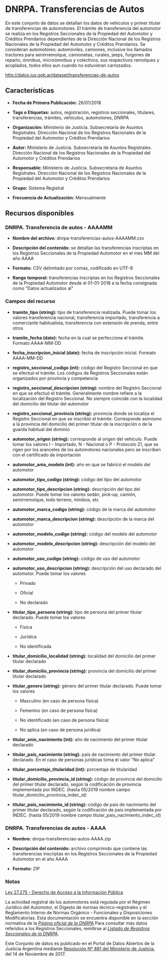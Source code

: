 DNRPA. Transferencias de Autos
=======================================

En este conjunto de datos se detallan los datos de vehículos y primer titular de transferencias de automotores. El trámite de transferencia del automotor se realiza en los Registros Seccionales de la Propiedad del Automotor y Créditos Prendarios dependientes de la Dirección Nacional de los Registros Nacionales de la Propiedad del Automotor y Créditos Prendarios. Se consideran automotores: automóviles, camiones, inclusive los llamados tractores para semirremolque, camionetas, rurales, jeeps, furgones de reparto, ómnibus, microómnibus y colectivos, sus respectivos remolques y acoplados, todos ellos aun cuando no estuvieran carrozados.

http://datos.jus.gob.ar/dataset/transferencias-de-autos

Características
---------------

-   **Fecha de Primera Publicación:** 26/01/2018

-   **Tags o Etiquetas:** autos, registración, registros seccionales, titulares, transferencias, trámites, vehículos, automotores, DNRPA

-   **Organización:** Ministerio de Justicia. Subsecretaría de Asuntos Registrales. Dirección Nacional de los Registros Nacionales de la Propiedad del Automotor y Créditos Prendarios

-   **Autor:** Ministerio de Justicia. Subsecretaría de Asuntos Registrales. Dirección Nacional de los Registros Nacionales de la Propiedad del Automotor y Créditos Prendarios
  
-   **Responsable:** Ministerio de Justicia. Subsecretaría de Asuntos Registrales. Dirección Nacional de los Registros Nacionales de la Propiedad del Automotor y Créditos Prendarios

-   **Grupo:** Sistema Registral

-   **Frecuencia de Actualización:** Mensualmente

Recursos disponibles
--------------------

### DNRPA. Transferencia de autos - AAAAMM

-   **Nombre del archivo:** dnrpa-transferencias-autos-AAAAMM.csv

-   **Descripción del contenido:** se detallan las transferencias inscriptas en los Registros Seccionales de la Propiedad Automotor en el mes MM del año AAAA

-   **Formato:** CSV delimitado por comas, codificado en UTF-8

-   **Rango temporal:** transferencias inscriptas en los Registros Seccionales de la Propiedad Automotor desde el 01-01-2018 a la fecha consignada como "Datos actualizados al"

### Campos del recurso

-   **tramite_tipo (string):** tipo de transferencia realizada. Puede tomar los valores transferencia nacional, transferencia importado, transferencia a comerciante habitualista, transferencia con extensión de prenda, entre otros

-   **tramite_fecha (date):** fecha en la cual se perfecciona el trámite. Formato AAAA-MM-DD

-   **fecha_inscripcion_inicial (date):** fecha de inscripción inicial. Formato AAAA-MM-DD

-   **registro_seccional_codigo (int):** código del Registro Seccional en que se efectuó el trámite. Los códigos de Registros Seccionales están organizados por provincia y competencia

-   **registro_seccional_descripcion (string):** nombre del Registro Seccional en que se efectuó el trámite. Generalmente nombre refiere a la localización del Registro Seccional. No siempre coincide con la localidad del domicilio del titular del automotor

-   **registro_seccional_provincia (string):** provincia donde se localiza el Registro Seccional en que se inscribió el trámite. Corresponde asimismo a la provincia del domicilio del primer titular de la inscripción o de la guarda habitual del dominio

-   **automotor_origen (string):** corresponde al origen del vehículo. Puede tomar los valores I - Importado, N - Nacional o P - Protocolo 21, que se rigen por los aranceles de los automotores nacionales pero se inscriben con el certificado de importación

-   **automotor_anio_modelo (int):** año en que se fabricó el modelo del automotor

-   **automotor_tipo_codigo (string):** código del tipo del automotor

-   **automotor_tipo_descripcion (string):** descripción del tipo del automotor. Puede tomar los valores sedán, pick-up, camión, semirremolque, todo terreno, minibús, etc

-   **automotor_marca_codigo (string):** código de la marca del automotor

-   **automotor_marca_descripcion (string):** descripción de la marca del automotor

-   **automotor_modelo_codigo (string):** código del modelo del automotor

-   **automotor_modelo_descripcion (string):** descripción del modelo del automotor

-   **automotor_uso_codigo (string):** código de uso del automotor

-   **automotor_uso_descripcion (string):** descripción del uso declarado del automotor. Puede tomar los valores

    -   Privado

    -   Oficial

    -   No declarado

-   **titular_tipo_persona (string):** tipo de persona del primer titular declarado. Puede tomar los valores

    -   Física

    -   Jurídica

    -   No identificada

-   **titular_domicilio_localidad (string):** localidad del domicilio del primer titular declarado

-   **titular_domicilio_provincia (string):** provincia del domicilio del primer titular declarado

-   **titular_genero (string):** género del primer titular declarado. Puede tomar los valores

    -   Masculino (en caso de persona física)

    -   Femenino (en caso de persona física)

    -   No identificado (en caso de persona física)
    
    -   No aplica (en caso de persona jurídica)
    
-   **titular_anio_nacimiento (int):** año de nacimiento del primer titular declarado

-   **titular_pais_nacimiento (string):** país de nacimiento del primer titular declarado. En el caso de personas jurídicas toma el valor "No aplica"

-   **titular_porcentaje_titularidad (int):** porcentaje de titularidad

-   **titular_domicilio_provincia_id (string):** código de provincia del domicilio del primer titular declarado, según la codificación de provincia implementada por INDEC. (hasta 05/2019 nombre campo titular_domicilio_provincia_indec_id)

-   **titular_pais_nacimiento_id (string):** código de pais de nacimiento del primer titular declarado, según la codificación de pais implementada por INDEC. (hasta 05/2019 nombre campo titular_pais_nacimiento_indec_id)


### DNRPA. Transferencias de autos - AAAA

-   **Nombre:** dnrpa-transferencias-autos-AAAA.zip

-   **Descripción del contenido:** archivo comprimido que contiene las transferencias inscriptas en los Registros Seccionales de la Propiedad Automotor en el año AAAA

-   **Formato:** ZIP

### Notas

[Ley 27.275 - Derecho de Acceso a la Información Pública]( http://servicios.infoleg.gob.ar/infolegInternet/anexos/265000-269999/265949/norma.htm)

La actividad registral de los automotores está regulada por el Régimen Jurídico del Automotor, el Digesto de normas técnico-registrales y el Reglamento Interno de Normas Orgánico - Funcionales y Disposiciones Modificatorias. Esta documentación se encuentra disponible en la sección normativa de la [*Página oficial de la DNRPA*](http://www.dnrpa.gov.ar/portal_dnrpa/regimenj2.php) Para consultar más datos referidos a los Registros Seccionales, remitirse al [*Listado de Registros Seccionales de la DNRPA*](http://datos.jus.gob.ar/dataset/listado-de-registros-seccionales-de-la-dnrnpa).

Este Conjunto de datos es publicado en el Portal de Datos Abiertos de la Justicia Argentina mediante [Resolución Nº 881 del Ministerio de Justicia](http://datos.jus.gob.ar/resoluciones/RESOL-2017-881-APN-MJ.pdf), del 14 de Noviembre de 2017.
